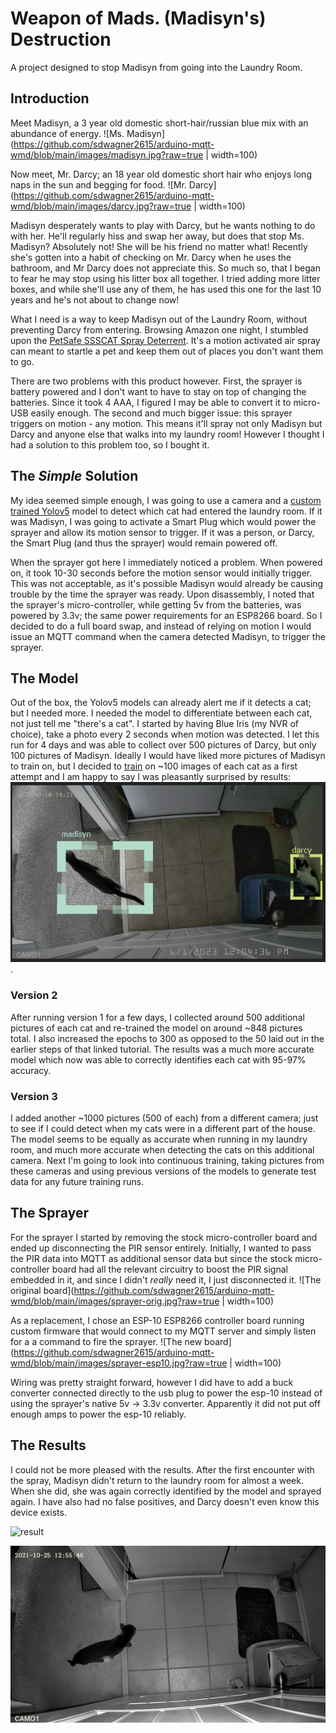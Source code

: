 # Weapon of Mads. (Madisyn's) Destruction
A project designed to stop Madisyn from going into the Laundry Room.

## Introduction
Meet Madisyn, a 3 year old domestic short-hair/russian blue mix with an abundance of energy.
![Ms. Madisyn](https://github.com/sdwagner2615/arduino-mqtt-wmd/blob/main/images/madisyn.jpg?raw=true | width=100)

Now meet, Mr. Darcy; an 18 year old domestic short hair who enjoys long naps in the sun and begging for food.
![Mr. Darcy](https://github.com/sdwagner2615/arduino-mqtt-wmd/blob/main/images/darcy.jpg?raw=true | width=100)

Madisyn desperately wants to play with Darcy, but he wants nothing to do with her. He'll regularly hiss and swap her away,
but does that stop Ms. Madisyn? Absolutely not! She will be his friend no matter what! Recently she's gotten into a habit of
checking on Mr. Darcy when he uses the bathroom, and Mr Darcy does not appreciate this. So much so, that I began to fear he may
stop using his litter box all together. I tried adding more litter boxes, and while she'll use any of them, he has used this one
for the last 10 years and he's not about to change now!

What I need is a way to keep Madisyn out of the Laundry Room, without preventing Darcy from entering. Browsing Amazon one night,
I stumbled upon the [PetSafe SSSCAT Spray Deterrent](https://www.amazon.com/dp/B0721735K9). It's a motion activated air spray can
meant to startle a pet and keep them out of places you don't want them to go. 

There are two problems with this product however. First, the sprayer is battery powered and I don't want to have to stay on top of
changing the batteries. Since it took 4 AAA, I figured I may be able to convert it to micro-USB easily enough. The second and
much bigger issue: this sprayer triggers on motion - any motion. This means it'll spray not only Madisyn but Darcy and anyone
else that walks into my laundry room! However I thought I had a solution to this problem too, so I bought it.

## The _Simple_ Solution
My idea seemed simple enough, I was going to use a camera and a [custom trained Yolov5](https://github.com/ultralytics/yolov5) model
to detect which cat had entered the laundry room. If it was Madisyn, I was going to activate a Smart Plug which would power the sprayer
and allow its motion sensor to trigger. If it was a person, or Darcy, the Smart Plug (and thus the sprayer) would remain powered off. 

When the sprayer got here I immediately noticed a problem. When powered on, it took 10-30 seconds before the motion sensor would initially
trigger. This was not acceptable, as it's possible Madisyn would already be causing trouble by the time the sprayer was ready. Upon disassembly,
I noted that the sprayer's micro-controller, while getting 5v from the batteries, was powered by 3.3v; the same power requirements
for an ESP8266 board. So I decided to do a full board swap, and instead of relying on motion I would issue an MQTT command when the camera
detected Madisyn, to trigger the sprayer.

## The Model
Out of the box, the Yolov5 models can already alert me if it detects a cat; but I needed more. I needed the model to differentiate between
each cat, not just tell me "there's a cat". I started by having Blue Iris (my NVR of choice), take a photo every 2 seconds when motion was
detected. I let this run for 4 days and was able to collect over 500 pictures of Darcy, but only 100 pictures of Madisyn. Ideally I
would have liked more pictures of Madisyn to train on, but I decided to [train](https://www.codeproject.com/Articles/5347827/How-to-Train-a-Custom-YOLOv5-Model-to-Detect-Objec)
on ~100 images of each cat as a first attempt and I am happy to say I was pleasantly surprised by results:
![Version 1](https://github.com/sdwagner2615/arduino-mqtt-wmd/blob/main/images/detect.png?raw=true).

### Version 2
After running version 1 for a few days, I collected around 500 additional pictures of each cat and re-trained the model on around ~848
pictures total. I also increased the epochs to 300 as opposed to the 50 laid out in the earlier steps of that linked tutorial. The results
was a much more accurate model which now was able to correctly identifies each cat with 95-97% accuracy. 

### Version 3
I added another ~1000 pictures (500 of each) from a different camera; just to see if I could detect when my cats were in a different
part of the house. The model seems to be equally as accurate when running in my laundry room, and much more accurate when detecting
the cats on this additional camera. Next I'm going to look into continuous training, taking pictures from these cameras and using previous
versions of the models to generate test data for any future training runs.

## The Sprayer
For the sprayer I started by removing the stock micro-controller board and ended up disconnecting the PIR sensor entirely. Initially, I
wanted to pass the PIR data into MQTT as additional sensor data but since the stock micro-controller board had all the relevant circuitry to
boost the PIR signal embedded in it, and since I didn't _really_ need it, I just disconnected it.
![The original board](https://github.com/sdwagner2615/arduino-mqtt-wmd/blob/main/images/sprayer-orig.jpg?raw=true | width=100)

As a replacement, I chose an ESP-10 ESP8266 controller board running custom firmware that would connect to my MQTT server and simply listen
for a a command to fire the sprayer.
![The new board](https://github.com/sdwagner2615/arduino-mqtt-wmd/blob/main/images/sprayer-esp10.jpg?raw=true | width=100)

Wiring was pretty straight forward, however I did have to add a buck converter connected directly to the usb plug to power the esp-10
instead of using the sprayer's native 5v -> 3.3v converter. Apparently it did not put off enough amps to power the esp-10 reliably.

## The Results
I could not be more pleased with the results. After the first encounter with the spray, Madisyn didn't return to the laundry room for
almost a week. When she did, she was again correctly identified by the model and sprayed again. I have also had no false positives,
and Darcy doesn't even know this device exists.

![result](https://github.com/sdwagner2615/arduino-mqtt-wmd/blob/main/images/result.gif?raw=true)

![result2](https://github.com/sdwagner2615/arduino-mqtt-wmd/blob/main/images/result2.gif?raw=true)
